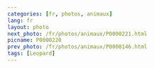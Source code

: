 ```yaml
---
categories: [fr, photos, animaux]
lang: fr
layout: photo
next_photo: /fr/photos/animaux/P0000221.html
picname: P0000220
prev_photo: /fr/photos/animaux/P0000146.html
tags: [Leopard]
---
```


